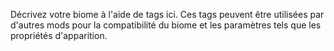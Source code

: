 Décrivez votre biome à l'aide de tags ici. Ces tags peuvent être utilisées par d'autres mods pour la compatibilité du biome et
les paramètres tels que les propriétés d'apparition.